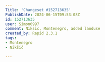 ```yaml
---
Title: 'Changeset #152713635'
PublishDate: 2024-06-15T09:53:08Z
id: 152713635
user: Simon0997
comment: Niksic, Montenegro, added landuse
created_by: Rapid 2.3.1
tags:
- Montenegro
- Nikšić

---
```

